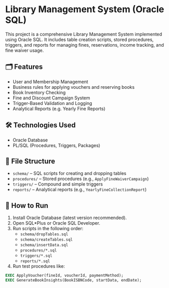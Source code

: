 # Library Management System (Oracle SQL)

This project is a comprehensive Library Management System implemented using Oracle SQL. It includes table creation scripts, stored procedures, triggers, and reports for managing fines, reservations, income tracking, and fine waiver usage.

## 🗂️ Features

- User and Membership Management
- Business rules for applying vouchers and reserving books
- Book Inventory Checking
- Fine and Discount Campaign System
- Trigger-Based Validation and Logging
- Analytical Reports (e.g. Yearly Fine Reports)

## 🛠️ Technologies Used

- Oracle Database
- PL/SQL (Procedures, Triggers, Packages)

## 📁 File Structure

- `schema/`     – SQL scripts for creating and dropping tables
- `procedures/` – Stored procedures (e.g., `ApplyFineWaiverCampaign`)
- `triggers/`   – Compound and simple triggers
- `reports/`    – Analytical reports (e.g., `YearlyFineCollectionReport`)

## 🧪 How to Run

1. Install Oracle Database (latest version recommended).
2. Open SQL*Plus or Oracle SQL Developer.
3. Run scripts in the following order:
   - `schema/dropTables.sql`
   - `schema/createTables.sql`
   - `schema/insertData.sql`
   - `procedures/*.sql`
   - `triggers/*.sql`
   - `reports/*.sql`
4. Run test procedures like:

```sql
EXEC ApplyVoucher(fineId, voucherId, paymentMethod);
EXEC GenerateBookInsights(BookISBNCode, startData, endDate);
